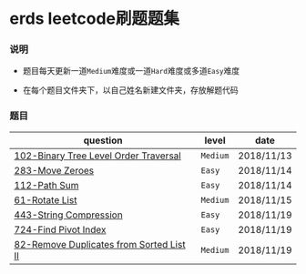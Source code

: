 # erds leetcode刷题题集

### 说明

+ 题目每天更新一道`Medium`难度或一道`Hard`难度或多道`Easy`难度

+ 在每个题目文件夹下，以自己姓名新建文件夹，存放解题代码

### 题目

|question|level|date|
|--------|-----|----|
|[102-Binary Tree Level Order Traversal](./102_Binary%20Tree%20Level%20Order%20Traversal)|`Medium`| 2018/11/13|
|[283-Move Zeroes](./283_Move%20Zeroes)|`Easy`|2018/11/14|
|[112-Path Sum](./112_Path%20Sum)|`Easy`|2018/11/14|
|[61-Rotate List](./61_Rotate%20List)|`Medium`|2018/11/15|
|[443-String Compression](./443_String%20Compression)|`Easy`|2018/11/19|
|[724-Find Pivot Index](./724_Find%20Pivot%20Index)|`Easy`|2018/11/19|
|[82-Remove Duplicates from Sorted List II](./Remove%20Duplicates%20from%20Sorted%20List%20II)|`Medium`|2018/11/19|
